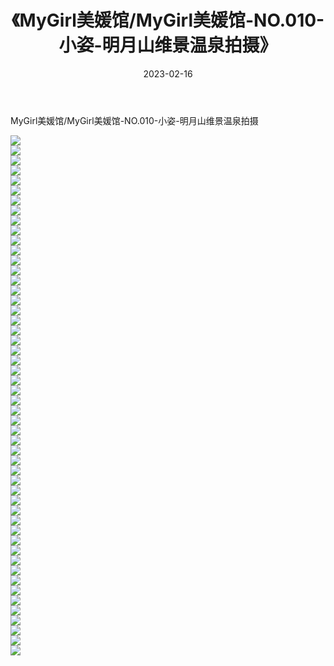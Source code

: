 ﻿---
layout: post
title:  《MyGirl美媛馆/MyGirl美媛馆-NO.010-小姿-明月山维景温泉拍摄》
date:   2023-02-16
img: http://pic.660000.xyz/1:/网络美图/2021/MyGirl美媛馆/MyGirl美媛馆-NO.010-小姿-明月山维景温泉拍摄/000.jpg
categories: [美女, 清纯, 唯美]
---

MyGirl美媛馆/MyGirl美媛馆-NO.010-小姿-明月山维景温泉拍摄

 ![](http://pic.660000.xyz/1:/网络美图/2021/MyGirl美媛馆/MyGirl美媛馆-NO.010-小姿-明月山维景温泉拍摄/001.jpg) <br>![](http://pic.660000.xyz/1:/网络美图/2021/MyGirl美媛馆/MyGirl美媛馆-NO.010-小姿-明月山维景温泉拍摄/002.jpg) <br>![](http://pic.660000.xyz/1:/网络美图/2021/MyGirl美媛馆/MyGirl美媛馆-NO.010-小姿-明月山维景温泉拍摄/003.jpg) <br>![](http://pic.660000.xyz/1:/网络美图/2021/MyGirl美媛馆/MyGirl美媛馆-NO.010-小姿-明月山维景温泉拍摄/004.jpg) <br>![](http://pic.660000.xyz/1:/网络美图/2021/MyGirl美媛馆/MyGirl美媛馆-NO.010-小姿-明月山维景温泉拍摄/005.jpg) <br>![](http://pic.660000.xyz/1:/网络美图/2021/MyGirl美媛馆/MyGirl美媛馆-NO.010-小姿-明月山维景温泉拍摄/006.jpg) <br>![](http://pic.660000.xyz/1:/网络美图/2021/MyGirl美媛馆/MyGirl美媛馆-NO.010-小姿-明月山维景温泉拍摄/007.jpg) <br>![](http://pic.660000.xyz/1:/网络美图/2021/MyGirl美媛馆/MyGirl美媛馆-NO.010-小姿-明月山维景温泉拍摄/008.jpg) <br>![](http://pic.660000.xyz/1:/网络美图/2021/MyGirl美媛馆/MyGirl美媛馆-NO.010-小姿-明月山维景温泉拍摄/009.jpg) <br>![](http://pic.660000.xyz/1:/网络美图/2021/MyGirl美媛馆/MyGirl美媛馆-NO.010-小姿-明月山维景温泉拍摄/010.jpg) <br>![](http://pic.660000.xyz/1:/网络美图/2021/MyGirl美媛馆/MyGirl美媛馆-NO.010-小姿-明月山维景温泉拍摄/011.jpg) <br>![](http://pic.660000.xyz/1:/网络美图/2021/MyGirl美媛馆/MyGirl美媛馆-NO.010-小姿-明月山维景温泉拍摄/012.jpg) <br>![](http://pic.660000.xyz/1:/网络美图/2021/MyGirl美媛馆/MyGirl美媛馆-NO.010-小姿-明月山维景温泉拍摄/013.jpg) <br>![](http://pic.660000.xyz/1:/网络美图/2021/MyGirl美媛馆/MyGirl美媛馆-NO.010-小姿-明月山维景温泉拍摄/014.jpg) <br>![](http://pic.660000.xyz/1:/网络美图/2021/MyGirl美媛馆/MyGirl美媛馆-NO.010-小姿-明月山维景温泉拍摄/015.jpg) <br>![](http://pic.660000.xyz/1:/网络美图/2021/MyGirl美媛馆/MyGirl美媛馆-NO.010-小姿-明月山维景温泉拍摄/016.jpg) <br>![](http://pic.660000.xyz/1:/网络美图/2021/MyGirl美媛馆/MyGirl美媛馆-NO.010-小姿-明月山维景温泉拍摄/017.jpg) <br>![](http://pic.660000.xyz/1:/网络美图/2021/MyGirl美媛馆/MyGirl美媛馆-NO.010-小姿-明月山维景温泉拍摄/018.jpg) <br>![](http://pic.660000.xyz/1:/网络美图/2021/MyGirl美媛馆/MyGirl美媛馆-NO.010-小姿-明月山维景温泉拍摄/019.jpg) <br>![](http://pic.660000.xyz/1:/网络美图/2021/MyGirl美媛馆/MyGirl美媛馆-NO.010-小姿-明月山维景温泉拍摄/020.jpg) <br>![](http://pic.660000.xyz/1:/网络美图/2021/MyGirl美媛馆/MyGirl美媛馆-NO.010-小姿-明月山维景温泉拍摄/021.jpg) <br>![](http://pic.660000.xyz/1:/网络美图/2021/MyGirl美媛馆/MyGirl美媛馆-NO.010-小姿-明月山维景温泉拍摄/022.jpg) <br>![](http://pic.660000.xyz/1:/网络美图/2021/MyGirl美媛馆/MyGirl美媛馆-NO.010-小姿-明月山维景温泉拍摄/023.jpg) <br>![](http://pic.660000.xyz/1:/网络美图/2021/MyGirl美媛馆/MyGirl美媛馆-NO.010-小姿-明月山维景温泉拍摄/024.jpg) <br>![](http://pic.660000.xyz/1:/网络美图/2021/MyGirl美媛馆/MyGirl美媛馆-NO.010-小姿-明月山维景温泉拍摄/025.jpg) <br>![](http://pic.660000.xyz/1:/网络美图/2021/MyGirl美媛馆/MyGirl美媛馆-NO.010-小姿-明月山维景温泉拍摄/026.jpg) <br>![](http://pic.660000.xyz/1:/网络美图/2021/MyGirl美媛馆/MyGirl美媛馆-NO.010-小姿-明月山维景温泉拍摄/027.jpg) <br>![](http://pic.660000.xyz/1:/网络美图/2021/MyGirl美媛馆/MyGirl美媛馆-NO.010-小姿-明月山维景温泉拍摄/028.jpg) <br>![](http://pic.660000.xyz/1:/网络美图/2021/MyGirl美媛馆/MyGirl美媛馆-NO.010-小姿-明月山维景温泉拍摄/029.jpg) <br>![](http://pic.660000.xyz/1:/网络美图/2021/MyGirl美媛馆/MyGirl美媛馆-NO.010-小姿-明月山维景温泉拍摄/030.jpg) <br>![](http://pic.660000.xyz/1:/网络美图/2021/MyGirl美媛馆/MyGirl美媛馆-NO.010-小姿-明月山维景温泉拍摄/031.jpg) <br>![](http://pic.660000.xyz/1:/网络美图/2021/MyGirl美媛馆/MyGirl美媛馆-NO.010-小姿-明月山维景温泉拍摄/032.jpg) <br>![](http://pic.660000.xyz/1:/网络美图/2021/MyGirl美媛馆/MyGirl美媛馆-NO.010-小姿-明月山维景温泉拍摄/033.jpg) <br>![](http://pic.660000.xyz/1:/网络美图/2021/MyGirl美媛馆/MyGirl美媛馆-NO.010-小姿-明月山维景温泉拍摄/034.jpg) <br>![](http://pic.660000.xyz/1:/网络美图/2021/MyGirl美媛馆/MyGirl美媛馆-NO.010-小姿-明月山维景温泉拍摄/035.jpg) <br>![](http://pic.660000.xyz/1:/网络美图/2021/MyGirl美媛馆/MyGirl美媛馆-NO.010-小姿-明月山维景温泉拍摄/036.jpg) <br>![](http://pic.660000.xyz/1:/网络美图/2021/MyGirl美媛馆/MyGirl美媛馆-NO.010-小姿-明月山维景温泉拍摄/037.jpg) <br>![](http://pic.660000.xyz/1:/网络美图/2021/MyGirl美媛馆/MyGirl美媛馆-NO.010-小姿-明月山维景温泉拍摄/038.jpg) <br>![](http://pic.660000.xyz/1:/网络美图/2021/MyGirl美媛馆/MyGirl美媛馆-NO.010-小姿-明月山维景温泉拍摄/039.jpg) <br>![](http://pic.660000.xyz/1:/网络美图/2021/MyGirl美媛馆/MyGirl美媛馆-NO.010-小姿-明月山维景温泉拍摄/040.jpg) <br>![](http://pic.660000.xyz/1:/网络美图/2021/MyGirl美媛馆/MyGirl美媛馆-NO.010-小姿-明月山维景温泉拍摄/041.jpg) <br>![](http://pic.660000.xyz/1:/网络美图/2021/MyGirl美媛馆/MyGirl美媛馆-NO.010-小姿-明月山维景温泉拍摄/042.jpg) <br>![](http://pic.660000.xyz/1:/网络美图/2021/MyGirl美媛馆/MyGirl美媛馆-NO.010-小姿-明月山维景温泉拍摄/043.jpg) <br>![](http://pic.660000.xyz/1:/网络美图/2021/MyGirl美媛馆/MyGirl美媛馆-NO.010-小姿-明月山维景温泉拍摄/044.jpg) <br>![](http://pic.660000.xyz/1:/网络美图/2021/MyGirl美媛馆/MyGirl美媛馆-NO.010-小姿-明月山维景温泉拍摄/045.jpg) <br>![](http://pic.660000.xyz/1:/网络美图/2021/MyGirl美媛馆/MyGirl美媛馆-NO.010-小姿-明月山维景温泉拍摄/046.jpg) <br>![](http://pic.660000.xyz/1:/网络美图/2021/MyGirl美媛馆/MyGirl美媛馆-NO.010-小姿-明月山维景温泉拍摄/047.jpg) <br>![](http://pic.660000.xyz/1:/网络美图/2021/MyGirl美媛馆/MyGirl美媛馆-NO.010-小姿-明月山维景温泉拍摄/048.jpg) <br>![](http://pic.660000.xyz/1:/网络美图/2021/MyGirl美媛馆/MyGirl美媛馆-NO.010-小姿-明月山维景温泉拍摄/049.jpg) <br>![](http://pic.660000.xyz/1:/网络美图/2021/MyGirl美媛馆/MyGirl美媛馆-NO.010-小姿-明月山维景温泉拍摄/050.jpg) <br>![](http://pic.660000.xyz/1:/网络美图/2021/MyGirl美媛馆/MyGirl美媛馆-NO.010-小姿-明月山维景温泉拍摄/051.jpg) <br>![](http://pic.660000.xyz/1:/网络美图/2021/MyGirl美媛馆/MyGirl美媛馆-NO.010-小姿-明月山维景温泉拍摄/052.jpg) <br>